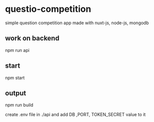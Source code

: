 # questio-competition
simple question competition app made with nuxt-js, node-js, mongodb  

<h2>work on backend</h2>
npm run api

<h2>start</h2>
npm start

<h2>output</h2>
npm run build

create .env file in ./api
and add DB ,PORT, TOKEN_SECRET value to it 
